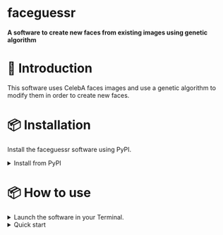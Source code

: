 # faceguessr

**A software to create new faces from existing images using genetic algorithm**

# 👋 Introduction

This software uses CelebA faces images and use a genetic algorithm to modify them in order to create new faces.

# 📦 Installation

Install the faceguessr software using PyPI.

<details>
<summary>Install from PyPI</summary>
Installing the library with pip is the easiest way to get started with faceguessr.

```bash
pip install faceguessr
```

If you do not have all the required packages, use : 

```bash
pip install -r requirements.txt
```

</details>

# 📦 How to use

<details>
<summary>Launch the software in your Terminal.</summary>

```bash
python3 application.py
```
</details>

<details>
<summary>Quick start</summary>
  
1. Click on this icon :
<p align="center">
  <img src="https://github.com/survet02/devLog/blob/main/images/open2.png" width="100">
</p>

2. Select :
- gender (Male, Female default = Female)
- hair color (Blond, Brown, default = both)
- skin tone (Pale, Dark, default = both)
- number of images to display (1 to 9).

3. Click on this icon and select at least two images that you want to use.

<p align="center">
  <img src="https://github.com/survet02/devLog/blob/main/images/select2.png" width="100">
</p>

4. Click on this icon to launch face modifications 


<p align="center">
  <img src="https://github.com/survet02/devLog/blob/main/images/round.png" width="100">
</p>

The selected images are displayed in the hsitory panel. The newly generated images are on top. Non-selected images are replaced by others. 
</details>
